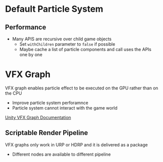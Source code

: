 # Default Particle System

## Performance

- Many APIS are recursive over child game objects
  - Set `withChildren` parameter to `false` if possible
  - Maybe cache a list of particle components and call uses the APIs one by one

# VFX Graph

VFX graph enables particle effect to be executed on the GPU rather than on the
CPU

- Improve particle system perforamnce
- Particle system cannot interact with the game world

[Unity VFX Graph Documentation](https://docs.unity3d.com/Packages/com.unity.visualeffectgraph@9.0/manual/GraphLogicAndPhilosophy.html)

## Scriptable Render Pipeline

VFX graphs only work in URP or HDRP and it is delivered as a package

- Different nodes are available to different pipeline
